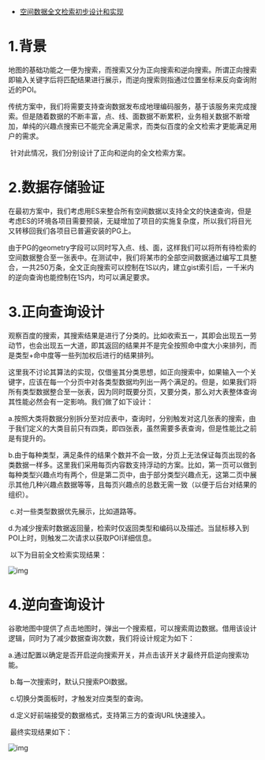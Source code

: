 - [空间数据全文检索初步设计和实现](https://www.cnblogs.com/naaoveGIS/p/10725929.html)

# 1.背景

​    地图的基础功能之一便为搜索，而搜索又分为正向搜索和逆向搜索。所谓正向搜索即输入关键字后将匹配结果进行展示，而逆向搜索则指通过位置坐标来反向查询附近的POI。

​    传统方案中，我们将需要支持查询数据发布成地理编码服务，基于该服务来完成搜索。但是随着数据的不断丰富，点、线、面数据不断累积，业务相关数据不断增加，单纯的兴趣点搜索已不能完全满足需求，而类似百度的全文检索才更能满足用户的需求。

​    针对此情况，我们分别设计了正向和逆向的全文检索方案。

# 2.数据存储验证

​    在最初方案中，我们考虑用ES来整合所有空间数据以支持全文的快速查询，但是考虑ES的环境各项目需要预装，无疑增加了项目的实施复杂度，所以我们将目光又转移回我们各项目已普遍安装的PG上。

​     由于PG的geometry字段可以同时写入点、线、面，这样我们可以将所有待检索的空间数据整合至一张表中。在测试中，我们将某市的全部空间数据通过编写工具整合，一共250万条，全文正向搜索可以控制在1S以内，建立gist索引后，一千米内的逆向查询也能控制在1S内，均可以满足要求。

# 3.正向查询设计

​    观察百度的搜索，其搜索结果是进行了分类的。比如收索五一，其即会出现五一劳动节，也会出现五一大道，即其返回的结果并不是完全按照命中度大小来排列，而是类型+命中度等一些列加权后进行的结果排列。

​     这里我不讨论其算法的实现，仅借鉴其分类思想，如正向搜索中，如果输入一个关键字，应该在每一个分页中对各类型数据均列出一两个满足的。但是，如果我们将所有类型数据整合至一张表，因为同时既要分页，又要分类，那么对大表整体查询其性能必然会有一定影响。我们做了如下设计：

​    a.按照大类将数据分别拆分至对应表中，查询时，分别触发对这几张表的搜索，由于我们定义的大类目前只有四类，即四张表，虽然需要多表查询，但是性能比之前是有提升的。

​     b.由于每种类型，满足条件的结果个数并不会一致，分页上无法保证每页出现的各类数据一样多。这里我们采用每页内容数支持浮动的方案。比如，第一页可以做到每种类型兴趣点均有两个，但是第二页中，由于部分类型兴趣点无，这第二页中展示其他几种兴趣点数据等等，且每页兴趣点的总数无需一致（以便于后台对结果的组织）。

​    c.对一些类型数据优先展示，比如道路等。

​    d.为减少搜索时数据返回量，检索时仅返回类型和编码以及描述。当鼠标移入到POI上时，则触发二次请求以获取POI详细信息。

​    以下为目前全文检索实现结果：

 ![img](https://img2018.cnblogs.com/blog/656746/201904/656746-20190417202253537-2035770626.png)

# 4.逆向查询设计

​    谷歌地图中提供了点击地图时，弹出一个搜索框，可以搜索周边数据。借用该设计逻辑，同时为了减少数据查询次数，我们将设计规定为如下：

​    a.通过配置以确定是否开启逆向搜索开关，并点击该开关才最终开启逆向搜索功能。

​    b.每一次搜索时，默认只搜索POI数据。

​    c.切换分类面板时，才触发对应类型的查询。

​    d.定义好前端接受的数据格式，支持第三方的查询URL快速接入。

​    最终实现结果如下：

 ![img](https://img2018.cnblogs.com/blog/656746/201904/656746-20190417202305834-1035268320.png)

 